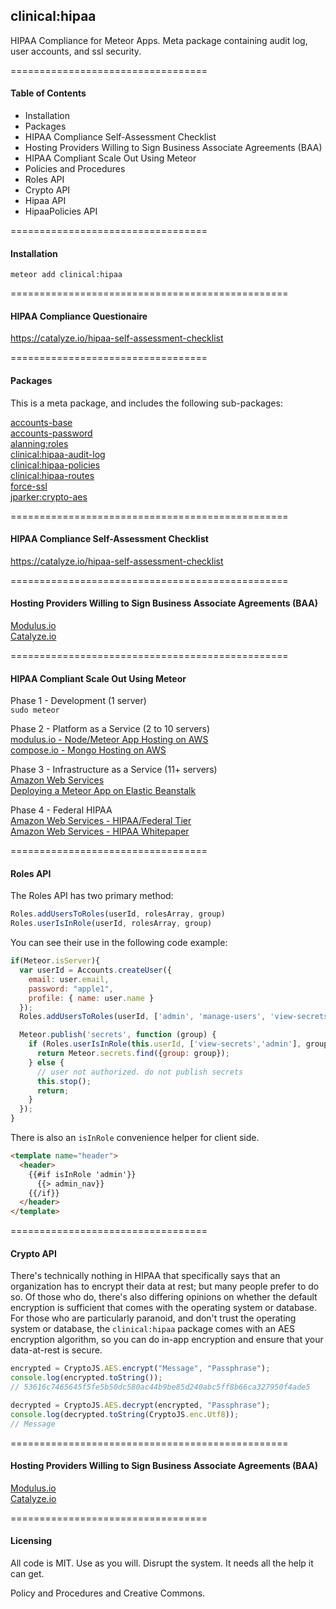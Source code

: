 ## clinical:hipaa  

HIPAA Compliance for Meteor Apps.  Meta package containing audit log, user accounts, and ssl security.



==================================
#### Table of Contents  

- Installation  
- Packages  
- HIPAA Compliance Self-Assessment Checklist
- Hosting Providers Willing to Sign Business Associate Agreements (BAA)  
- HIPAA Compliant Scale Out Using Meteor
- Policies and Procedures
- Roles API  
- Crypto API  
- Hipaa API  
- HipaaPolicies API


==================================
#### Installation  

``meteor add clinical:hipaa``

================================================
####  HIPAA Compliance Questionaire

https://catalyze.io/hipaa-self-assessment-checklist


==================================
#### Packages

This is a meta package, and includes the following sub-packages:  

[accounts-base](https://atmospherejs.com/meteor/accounts-base)  
[accounts-password](https://atmospherejs.com/meteor/accounts-password)  
[alanning:roles](https://atmospherejs.com/alanning/roles)  
[clinical:hipaa-audit-log](http://github.com/awatson1978/clinical-hipaa-audit-log)  
[clinical:hipaa-policies](http://github.com/awatson1978/clinical-hipaa-policies)  
[clinical:hipaa-routes](http://github.com/awatson1978/clinical-hipaa-routes)  
[force-ssl](https://atmospherejs.com/meteor/force-ssl)  
[jparker:crypto-aes](https://atmospherejs.com/jparker/crypto-aes)  


================================================
####  HIPAA Compliance Self-Assessment Checklist

https://catalyze.io/hipaa-self-assessment-checklist


================================================
####  Hosting Providers Willing to Sign Business Associate Agreements (BAA)  

[Modulus.io](http://modulus.io/)  
[Catalyze.io](http://catalyze.io)  

================================================
####  HIPAA Compliant Scale Out Using Meteor

Phase 1 - Development (1 server)  
``sudo meteor``  

Phase 2 - Platform as a Service (2 to 10 servers)  
  [modulus.io - Node/Meteor App Hosting on AWS](https://modulus.io/)  
  [compose.io - Mongo Hosting on AWS](http://www.mongohq.com/)  


Phase 3 - Infrastructure as a Service (11+ servers)    
  [Amazon Web Services](http://aws.amazon.com/)  
  [Deploying a Meteor App on Elastic Beanstalk](https://groups.google.com/forum/#!topic/meteor-talk/VxMQzpVFpME)   

Phase 4 - Federal HIPAA  
  [Amazon Web Services - HIPAA/Federal Tier](http://aws.amazon.com/compliance/)  
  [Amazon Web Services - HIPAA Whitepaper](https://aws.amazon.com/about-aws/whats-new/2009/04/06/whitepaper-hipaa/)  


==================================
#### Roles API  

The Roles API has two primary method:
````js
Roles.addUsersToRoles(userId, rolesArray, group)
Roles.userIsInRole(userId, rolesArray, group)
````

You can see their use in the following code example:
````js
if(Meteor.isServer){
  var userId = Accounts.createUser({
    email: user.email,
    password: "apple1",
    profile: { name: user.name }
  });
  Roles.addUsersToRoles(userId, ['admin', 'manage-users', 'view-secrets']);

  Meteor.publish('secrets', function (group) {
    if (Roles.userIsInRole(this.userId, ['view-secrets','admin'], group)) {
      return Meteor.secrets.find({group: group});
    } else {
      // user not authorized. do not publish secrets
      this.stop();
      return;
    }
  });
}
````

There is also an ``isInRole`` convenience helper for client side.
````html
<template name="header">
  <header>
    {{#if isInRole 'admin'}}
      {{> admin_nav}}  
    {{/if}}
  </header>
</template>
````


==================================
#### Crypto API  

There's technically nothing in HIPAA that specifically says that an organization has to encrypt their data at rest; but many people prefer to do so.  Of those who do, there's also differing opinions on whether the default encryption is sufficient that comes with the operating system or database.  For those who are particularly paranoid, and don't trust the operating system or database, the ``clinical:hipaa`` package comes with an AES encryption algorithm, so you can do in-app encryption and ensure that your data-at-rest is secure.

````js
encrypted = CryptoJS.AES.encrypt("Message", "Passphrase");
console.log(encrypted.toString());
// 53616c7465645f5fe5b50dc580ac44b9be85d240abc5ff8b66ca327950f4ade5

decrypted = CryptoJS.AES.decrypt(encrypted, "Passphrase");
console.log(decrypted.toString(CryptoJS.enc.Utf8));
// Message
````

================================================
####  Hosting Providers Willing to Sign Business Associate Agreements (BAA)  

[Modulus.io](http://modulus.io/)  
[Catalyze.io](http://catalyze.io)  

==================================
#### Licensing  

All code is MIT.  Use as you will.  Disrupt the system.  It needs all the help it can get.

Policy and Procedures and Creative Commons.  
